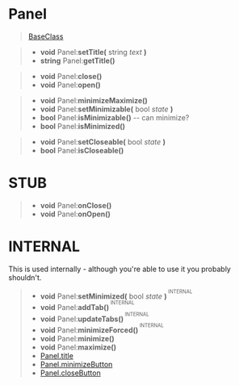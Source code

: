 # Panel

> [BaseClass](./element.md)

>- **void** Panel:**setTitle(** string *text* **)**
>- **string** Panel:**getTitle()**

>- **void** Panel:**close()**
>- **void** Panel:**open()**

>- **void** Panel:**minimizeMaximize()**
>- **void** Panel:**setMinimizable(** bool *state* **)**
>- **bool** Panel:**isMinimizable()** -- can minimize?
>- **bool** Panel:**isMinimized()**

>- **void** Panel:**setCloseable(** bool *state* **)**
>- **bool** Panel:**isCloseable()**
# STUB

>- **void** Panel:**onClose()**
>- **void** Panel:**onOpen()**

# INTERNAL
This is used internally - although you're able to use it you probably shouldn't.


>- **void** Panel:**setMinimized(** bool *state* **)**<sup><sup> INTERNAL </sup></sup> 
>- **void** Panel:**addTab()**<sup><sup> INTERNAL </sup></sup> 
>- **void** Panel:**updateTabs()**<sup><sup> INTERNAL </sup></sup> 
>- **void** Panel:**minimizeForced()**<sup><sup> INTERNAL </sup></sup> 
>- **void** Panel:**minimize()**
>- **void** Panel:**maximize()**
>- [Panel.title](./label.md)
>- [Panel.minimizeButton](./button.md)
>- [Panel.closeButton](./button.md)